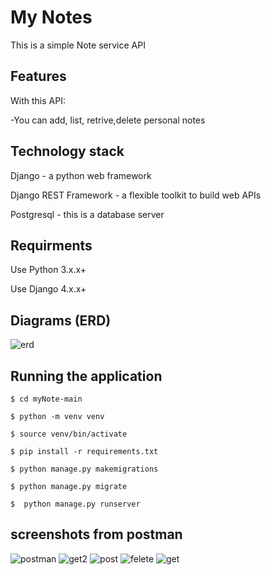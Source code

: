 
# My Notes

This is a simple Note service API


## Features

With this API:

-You can add, list, retrive,delete personal notes


## Technology stack
Django - a python web framework

Django REST Framework - a flexible toolkit to build web APIs

Postgresql - this is a database server

## Requirments

Use Python 3.x.x+

Use Django 4.x.x+

## Diagrams (ERD)

![erd](https://github.com/areejoo/myNote/assets/46300010/df8348ee-e95f-4562-b8f0-91f08eda23c2)

## Running the application

    $ cd myNote-main
    
    $ python -m venv venv

    $ source venv/bin/activate

    $ pip install -r requirements.txt

    $ python manage.py makemigrations

    $ python manage.py migrate

    $  python manage.py runserver 



## screenshots from postman

![postman](https://github.com/areejoo/myNote/assets/46300010/2bb7ba30-38d4-45af-b8b7-0ba01a6f5298)
![get2](https://github.com/areejoo/myNote/assets/46300010/ad46ed48-0f57-4ce5-b6ad-29a39ca8dbed)
![post](https://github.com/areejoo/myNote/assets/46300010/583d577e-c777-4c62-9a54-c04156d4bef3)
![felete](https://github.com/areejoo/myNote/assets/46300010/4443a818-168a-4260-ac6a-eed8a34aea61)
![get](https://github.com/areejoo/myNote/assets/46300010/c67bc7d4-fc2d-4fd6-80e7-e0474773faee)


